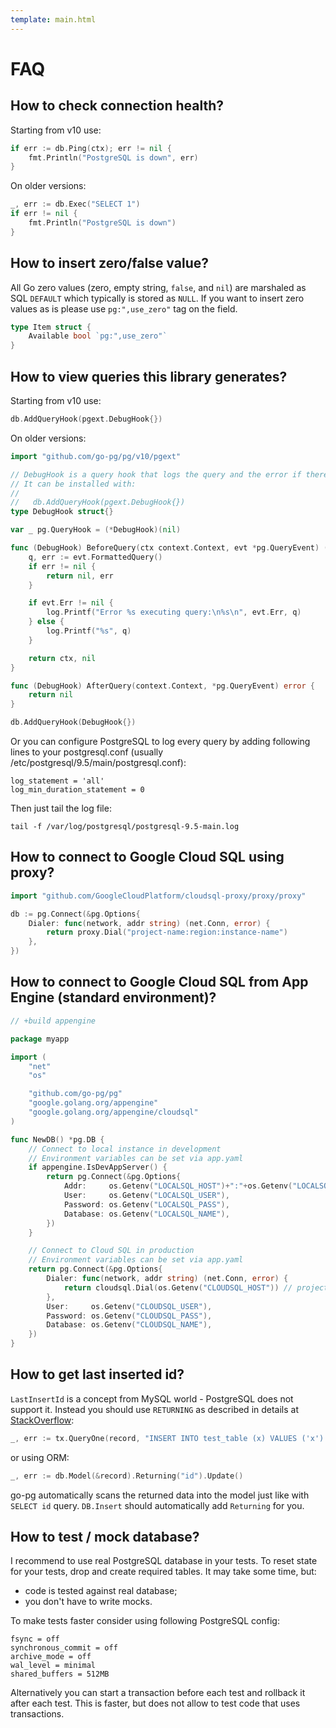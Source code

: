 ```yaml
---
template: main.html
---
```


# FAQ

## How to check connection health?

Starting from v10 use:

```go
if err := db.Ping(ctx); err != nil {
    fmt.Println("PostgreSQL is down", err)
}
```

On older versions:

```go
_, err := db.Exec("SELECT 1")
if err != nil {
    fmt.Println("PostgreSQL is down")
}
```

## How to insert zero/false value?

All Go zero values (zero, empty string, `false`, and `nil`) are marshaled as SQL `DEFAULT` which
typically is stored as `NULL`. If you want to insert zero values as is please use `pg:",use_zero"`
tag on the field.

```go
type Item struct {
    Available bool `pg:",use_zero"`
}
```

## How to view queries this library generates?

Starting from v10 use:

```go
db.AddQueryHook(pgext.DebugHook{})
```

On older versions:

```go
import "github.com/go-pg/pg/v10/pgext"

// DebugHook is a query hook that logs the query and the error if there are any.
// It can be installed with:
//
//   db.AddQueryHook(pgext.DebugHook{})
type DebugHook struct{}

var _ pg.QueryHook = (*DebugHook)(nil)

func (DebugHook) BeforeQuery(ctx context.Context, evt *pg.QueryEvent) (context.Context, error) {
    q, err := evt.FormattedQuery()
    if err != nil {
        return nil, err
    }

    if evt.Err != nil {
        log.Printf("Error %s executing query:\n%s\n", evt.Err, q)
    } else {
        log.Printf("%s", q)
    }

    return ctx, nil
}

func (DebugHook) AfterQuery(context.Context, *pg.QueryEvent) error {
    return nil
}

db.AddQueryHook(DebugHook{})
```

Or you can configure PostgreSQL to log every query by adding following lines to your postgresql.conf
(usually /etc/postgresql/9.5/main/postgresql.conf):

```
log_statement = 'all'
log_min_duration_statement = 0
```

Then just tail the log file:

```shell
tail -f /var/log/postgresql/postgresql-9.5-main.log
```

## How to connect to Google Cloud SQL using proxy?

```go
import "github.com/GoogleCloudPlatform/cloudsql-proxy/proxy/proxy"

db := pg.Connect(&pg.Options{
    Dialer: func(network, addr string) (net.Conn, error) {
        return proxy.Dial("project-name:region:instance-name")
    },
})
```

## How to connect to Google Cloud SQL from App Engine (standard environment)?

```go
// +build appengine

package myapp

import (
    "net"
    "os"

    "github.com/go-pg/pg"
    "google.golang.org/appengine"
    "google.golang.org/appengine/cloudsql"
)

func NewDB() *pg.DB {
    // Connect to local instance in development
    // Environment variables can be set via app.yaml
    if appengine.IsDevAppServer() {
        return pg.Connect(&pg.Options{
            Addr:     os.Getenv("LOCALSQL_HOST")+":"+os.Getenv("LOCALSQL_PORT"),
            User:     os.Getenv("LOCALSQL_USER"),
            Password: os.Getenv("LOCALSQL_PASS"),
            Database: os.Getenv("LOCALSQL_NAME"),
        })
    }

    // Connect to Cloud SQL in production
    // Environment variables can be set via app.yaml
    return pg.Connect(&pg.Options{
        Dialer: func(network, addr string) (net.Conn, error) {
            return cloudsql.Dial(os.Getenv("CLOUDSQL_HOST")) // project-name:region:instance-name
        },
        User:     os.Getenv("CLOUDSQL_USER"),
        Password: os.Getenv("CLOUDSQL_PASS"),
        Database: os.Getenv("CLOUDSQL_NAME"),
    })
}
```

## How to get last inserted id?

`LastInsertId` is a concept from MySQL world - PostgreSQL does not support it. Instead you should
use `RETURNING` as described in details at
[StackOverflow](https://stackoverflow.com/questions/2944297/postgresql-function-for-last-inserted-id):

```go
_, err := tx.QueryOne(record, "INSERT INTO test_table (x) VALUES ('x') RETURNING id", record)
```

or using ORM:

```go
_, err := db.Model(&record).Returning("id").Update()
```

go-pg automatically scans the returned data into the model just like with `SELECT id` query.
`DB.Insert` should automatically add `Returning` for you.

## How to test / mock database?

I recommend to use real PostgreSQL database in your tests. To reset state for your tests, drop and
create required tables. It may take some time, but:

- code is tested against real database;
- you don't have to write mocks.

To make tests faster consider using following PostgreSQL config:

```
fsync = off
synchronous_commit = off
archive_mode = off
wal_level = minimal
shared_buffers = 512MB
```

Alternatively you can start a transaction before each test and rollback it after each test. This is
faster, but does not allow to test code that uses transactions.
